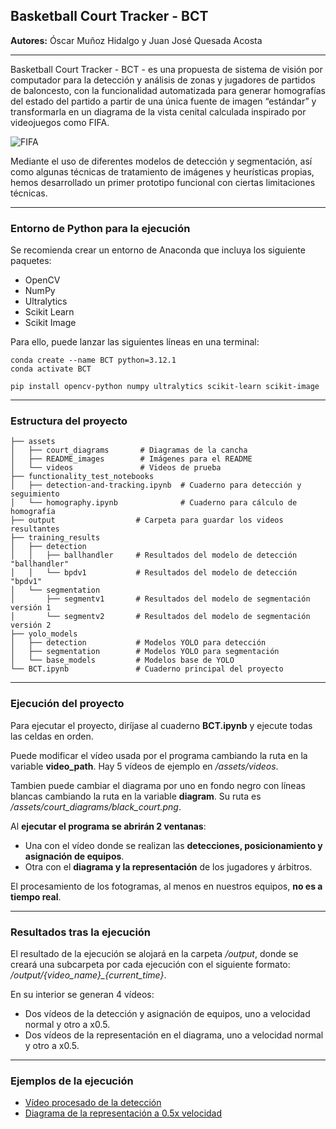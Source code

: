<h2>Basketball Court Tracker - BCT</h2>

**Autores:** Óscar Muñoz Hidalgo y Juan José Quesada Acosta

---

Basketball Court Tracker - BCT - es una propuesta de sistema de visión por computador para la detección y análisis de zonas y jugadores de partidos de baloncesto, con la funcionalidad automatizada para generar homografías del estado del partido a partir de una única fuente de imagen “estándar” y transformarla en un diagrama de la vista cenital calculada inspirado por videojuegos como FIFA.

![FIFA](./assets/README_images/FIFA.gif)

Mediante el uso de diferentes modelos de detección y segmentación, así como algunas técnicas de tratamiento de imágenes y heurísticas propias, hemos desarrollado un primer prototipo funcional con ciertas limitaciones técnicas. 

---

<h3>Entorno de Python para la ejecución</h3>

Se recomienda crear un entorno de Anaconda que incluya los siguiente paquetes:

- OpenCV
- NumPy
- Ultralytics
- Scikit Learn
- Scikit Image

Para ello, puede lanzar las siguientes líneas en una terminal:

```
conda create --name BCT python=3.12.1
conda activate BCT

pip install opencv-python numpy ultralytics scikit-learn scikit-image
```

---

<h3>Estructura del proyecto</h3>

```
├── assets
│   ├── court_diagrams       # Diagramas de la cancha
│   ├── README_images        # Imágenes para el README
│   └── videos               # Videos de prueba
├── functionality_test_notebooks
│   ├── detection-and-tracking.ipynb  # Cuaderno para detección y seguimiento
│   └── homography.ipynb              # Cuaderno para cálculo de homografía
├── output                  # Carpeta para guardar los videos resultantes
├── training_results
│   ├── detection
│   │   ├── ballhandler     # Resultados del modelo de detección "ballhandler"
│   │   └── bpdv1           # Resultados del modelo de detección "bpdv1"
│   └── segmentation
│       ├── segmentv1       # Resultados del modelo de segmentación versión 1
│       └── segmentv2       # Resultados del modelo de segmentación versión 2
├── yolo_models
│   ├── detection           # Modelos YOLO para detección
│   ├── segmentation        # Modelos YOLO para segmentación
│   └── base_models         # Modelos base de YOLO
└── BCT.ipynb               # Cuaderno principal del proyecto
```

---

<h3>Ejecución del proyecto</h3>

Para ejecutar el proyecto, diríjase al cuaderno **BCT.ipynb** y ejecute todas las celdas en orden.

Puede modificar el vídeo usada por el programa cambiando la ruta en la variable **video_path**. Hay 5 vídeos de ejemplo en */assets/videos*.

Tambien puede cambiar el diagrama por uno en fondo negro con líneas blancas cambiando la ruta en la variable **diagram**. Su ruta es */assets/court_diagrams/black_court.png*.

Al **ejecutar el programa se abrirán 2 ventanas**:
- Una con el vídeo donde se realizan las **detecciones, posicionamiento y asignación de equipos**.
- Otra con el **diagrama y la representación** de los jugadores y árbitros.


El procesamiento de los fotogramas, al menos en nuestros equipos, **no es a tiempo real**.


---

<h3>Resultados tras la ejecución</h3>

El resultado de la ejecución se alojará en la carpeta */output*, donde se creará una subcarpeta por cada ejecución con el siguiente formato: */output/{video_name}_{current_time}*. 

En su interior se generan 4 vídeos:
- Dos vídeos de la detección y asignación de equipos, uno a velocidad normal y otro a x0.5.
- Dos vídeos de la representación en el diagrama, uno a velocidad normal y otro a x0.5.

---

<h3>Ejemplos de la ejecución</h3>

- [Vídeo procesado de la detección](https://alumnosulpgc-my.sharepoint.com/:v:/g/personal/juan_quesada108_alu_ulpgc_es/Ec17HcCaRFFEiXI5j8nFEQUBWuv0VMcx5xK6Y3OX95NlzQ?nav=eyJyZWZlcnJhbEluZm8iOnsicmVmZXJyYWxBcHAiOiJPbmVEcml2ZUZvckJ1c2luZXNzIiwicmVmZXJyYWxBcHBQbGF0Zm9ybSI6IldlYiIsInJlZmVycmFsTW9kZSI6InZpZXciLCJyZWZlcnJhbFZpZXciOiJNeUZpbGVzTGlua0NvcHkifX0&e=kDwGQk)
- [Diagrama de la representación a 0.5x velocidad](https://alumnosulpgc-my.sharepoint.com/:v:/g/personal/juan_quesada108_alu_ulpgc_es/EdxcDdDCmo5KpUSQr6rkAgoBTyxp12L3xcQ4XTqpHxtr2w?nav=eyJyZWZlcnJhbEluZm8iOnsicmVmZXJyYWxBcHAiOiJPbmVEcml2ZUZvckJ1c2luZXNzIiwicmVmZXJyYWxBcHBQbGF0Zm9ybSI6IldlYiIsInJlZmVycmFsTW9kZSI6InZpZXciLCJyZWZlcnJhbFZpZXciOiJNeUZpbGVzTGlua0NvcHkifX0&e=KB9i0I)




